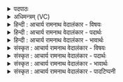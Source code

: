 <details><summary>पदपाठः</summary>

यत्। वी꣣डौ꣢। इ꣣न्द्र। य꣢त्। स्थि꣣रे꣢। यत्। प꣡र्शा꣢꣯ने। प꣡रा꣢꣯भृतम्। प꣡रा꣢꣯। भृ꣣तम्। व꣡सु꣢꣯। स्पा꣣र्ह꣢म्। तत्। आ। भ꣣र। १०७२।
</details>

<details><summary>अधिमन्त्रम् (VC)</summary>

- इन्द्रः
- त्रिशोकः काण्वः
- गायत्री
- षड्जः
</details>

<details><summary>हिन्दी : आचार्य रामनाथ वेदालंकार - विषयः</summary>

तृतीय ऋचा पूर्वार्चिक में २०७ क्रमाङ्क पर परमात्मा,राजा और आचार्य को सम्बोधित की जा चुकी है। यहाँ अपने अन्तरात्मा को सम्बोधित कर रहे हैं।
</details>

<details><summary>हिन्दी : आचार्य रामनाथ वेदालंकार - पदार्थः</summary>

पदार्थान्वयभाषाः -  हे (इन्द्र) मेरे वीर अन्तरात्मन् ! (यत्) जो धन (वीडौ) दृढ़ मनुष्य में, (यत्) जो धन (स्थिरे) अविचल मनुष्य में, (यत्) जो धन (पर्शाने) बादल के समान सींचनेवाले दानशील मनुष्य में (पराभृतम्) दूर देश से भी ले आया जाता है, (तत्) वह (स्पार्हम्) चाहने योग्य (वसु) आध्यात्मिक तथा भौतिक धन (आ भर) तू अपने पास ला,प्राप्त कर ॥३॥
</details>

<details><summary>हिन्दी : आचार्य रामनाथ वेदालंकार - भावार्थः</summary>

भावार्थभाषाः -  संसार में दृढ़ स्वभाववाले,सैकड़ों विघ्नों से भी विचलित न किये जानेवाले परोपकारी जन अपने पराक्रम से जिस ऐश्वर्य को प्राप्त कर लेते हैं,उसे मैं क्यों नहीं पा सकता। हे मेरे अन्तरात्मन् ! तू भी दृढ़,अविचल और बरसानेवाला होकर सब प्रकार का धन सञ्चित कर ॥३॥
</details>

<details><summary>संस्कृत : आचार्य रामनाथ वेदालंकार - विषयः</summary>

तृतीय ऋक् पूर्वार्चिके २०७ क्रमाङ्के परमात्मानं राजानमाचार्यं च सम्बोधिता। अत्र स्वान्तरात्मानं सम्बोधयति।
</details>

<details><summary>संस्कृत : आचार्य रामनाथ वेदालंकार - पदार्थः</summary>

पदार्थान्वयभाषाः -  हे (इन्द्र) वीर मदीय अन्तरात्मन् ! (यत्) यद् वसु धनम् (वीडौ) दृढे मनुष्ये, (यत्) यद् वसु धनम् (स्थिरे) अविचले मनुष्ये, (यत्) यद् वसु धनम् (पर्शाने) मेघवत् सेचके दानशीले मनुष्ये।[पर्शान इति मेघनाम। निघं० १।१०।] (पराभृतम्) दूरदेशादपि हृतम् आनीतं भवति, (तत् स्पार्हम्) स्पृहणीयम् (वसु) आध्यात्मिकं भौतिकं च धनम् (आ भर) त्वम् उपलभस्व ॥३॥
</details>

<details><summary>संस्कृत : आचार्य रामनाथ वेदालंकार - भावार्थः</summary>

भावार्थभाषाः -  जगति दृढस्वभावा विघ्नशतैरप्यविचाल्यमानाः परोपकारिणो जनाः स्वपराक्रमेण यदैश्वर्यं प्राप्नुवन्ति तदहं कुतो न प्राप्तुं शक्नोमि। हे मदीय अन्तरात्मन् ! त्वमपि दृढोऽविचलो वर्षकश्च भूत्वा सर्वविधमपि धनं संचिनु ॥३॥
</details>

<details><summary>संस्कृत : आचार्य रामनाथ वेदालंकार - पादटिप्पनी</summary>

टिप्पणी:   १. ऋ० ८।४५।४१,अथ० २०।४३।२,साम० २०७।
</details>